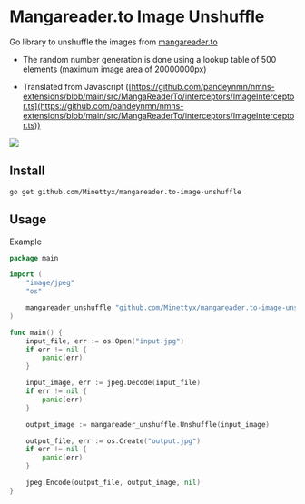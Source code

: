 # Mangareader.to Image Unshuffle

Go library to unshuffle the images from [mangareader.to](https://mangareader.to/)

* The random number generation is done using a lookup table of 500 elements (maximum image area of 20000000px)

* Translated from Javascript ([https://github.com/pandeynmn/nmns-extensions/blob/main/src/MangaReaderTo/interceptors/ImageInterceptor.ts](https://github.com/pandeynmn/nmns-extensions/blob/main/src/MangaReaderTo/interceptors/ImageInterceptor.ts))



![](https://img.0kb.eu/vCBVtWla.png)

## Install

```
go get github.com/Minettyx/mangareader.to-image-unshuffle
```

## Usage

Example

```go
package main

import (
	"image/jpeg"
	"os"

	mangareader_unshuffle "github.com/Minettyx/mangareader.to-image-unshuffle"
)

func main() {
	input_file, err := os.Open("input.jpg")
	if err != nil {
		panic(err)
	}

	input_image, err := jpeg.Decode(input_file)
	if err != nil {
		panic(err)
	}

	output_image := mangareader_unshuffle.Unshuffle(input_image)

	output_file, err := os.Create("output.jpg")
	if err != nil {
		panic(err)
	}

	jpeg.Encode(output_file, output_image, nil)
}

```


